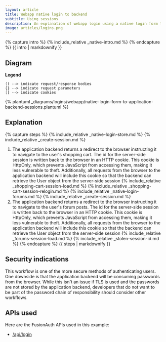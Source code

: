 ```yaml
---
layout: article
title: Webapp native login to backend 
subtitle: Using sessions 
description: An explanation of webapp login using a native login form that submits to the application backend and uses server-side sessions
image: articles/logins.png
---
```


{% capture intro %}
{% include_relative _native-intro.md %}
{% endcapture %}
{{ intro | markdownify }}

## Diagram

**Legend**

```text
() --> indicate request/response bodies
{} --> indicate request parameters
[] --> indicate cookies
```

{% plantuml _diagrams/logins/webapp/native-login-form-to-application-backend-sessions.plantuml %}

## Explanation

{% capture steps %}
{% include_relative _native-login-store.md %}
{% include_relative _create-session.md %}
1. The application backend returns a redirect to the browser instructing it to navigate to the user's shopping cart. The id for the server-side session is written back to the browser in an HTTP cookie. This cookie is HttpOnly, which prevents JavaScript from accessing them, making it less vulnerable to theft. Additionally, all requests from the browser to the application backend will include this cookie so that the backend can retrieve the User object from the server-side session 
{% include_relative _shopping-cart-session-load.md %}
{% include_relative _shopping-cart-session-relogin.md %}
{% include_relative _native-login-forums.md %}
{% include_relative _create-session.md %}
1. The application backend returns a redirect to the browser instructing it to navigate to the user's forum posts. The id for the server-side session is written back to the browser in an HTTP cookie. This cookie is HttpOnly, which prevents JavaScript from accessing them, making it less vulnerable to theft. Additionally, all requests from the browser to the application backend will include this cookie so that the backend can retrieve the User object from the server-side session 
{% include_relative _forums-session-load.md %}
{% include_relative _stolen-session-id.md %}
{% endcapture %}
{{ steps | markdownify }}

## Security indications

This workflow is one of the more secure methods of authenticating users. One downside is that the application backend will be consuming passwords from the browser. While this isn't an issue if TLS is used and the passwords are not stored by the application backend, developers that do not want to be part of the password chain of responsibility should consider other workflows.

## APIs used

Here are the FusionAuth APIs used in this example:

* [/api/login](/docs/v1/tech/apis/login#authenticate-a-user)
